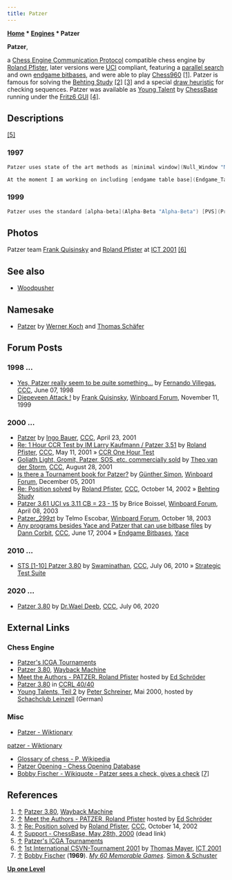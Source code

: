 ```yaml
---
title: Patzer
---
```

**[Home](Home "Home") \* [Engines](Engines "Engines") \* Patzer**


**Patzer**,  

a [Chess Engine Communication Protocol](Chess_Engine_Communication_Protocol "Chess Engine Communication Protocol") compatible chess engine by [Roland Pfister](Roland_Pfister "Roland Pfister"), later versions were [UCI](UCI "UCI") compliant, featuring a [parallel search](Parallel_Search "Parallel Search") and own [endgame bitbases](Endgame_Bitbases "Endgame Bitbases"), and were able to play [Chess960](Chess960 "Chess960") <a id="cite-note-1" href="#cite-ref-1">[1]</a>. Patzer is famous for solving the [Behting Study](Behting_Study "Behting Study") <a id="cite-note-2" href="#cite-ref-2">[2]</a> <a id="cite-note-3" href="#cite-ref-3">[3]</a> and a special [draw heuristic](Draw "Draw") for checking sequences. Patzer was available as [Young Talent](ChessBase#YoungTalents "ChessBase") by [ChessBase](ChessBase "ChessBase") running under the [Fritz6 GUI](Fritz#FritzGUI "Fritz") <a id="cite-note-4" href="#cite-ref-4">[4]</a>. 



## Descriptions


<a id="cite-note-5" href="#cite-ref-5">[5]</a>



### 1997



```C++
Patzer uses state of the art methods as [minimal window](Null_Window "Null Window"), [hash tables](Hash_Table "Hash Table"), [history table](History_Heuristic "History Heuristic"), [static exchange evaluation](Static_Exchange_Evaluation "Static Exchange Evaluation") with [bitboards](Bitboards "Bitboards"), various [extensions](Extensions "Extensions"), [recursive nullmove](Null_Move_Pruning "Null Move Pruning") . It has small databases for [KPK](KPK "KPK") and [KPKP](index.php?title=KPKP&action=edit&redlink=1 "KPKP (page does not exist)") with blocked pawns to decide if it is a win or not. Additionally it can use [Thompson's](Ken_Thompson "Ken Thompson") Endgame CDs at [ply](Ply "Ply") 0.

```


```C++
At the moment I am working on including [endgame table base](Endgame_Tablebases "Endgame Tablebases") support. Patzer has a text interface a well as [GUIs](GUI "GUI") for [DOS](MS-DOS "MS-DOS"), [Windows](Windows "Windows"), OS/2 and [X11](index.php?title=X11&action=edit&redlink=1 "X11 (page does not exist)"). It can read/write [PGN](Portable_Game_Notation "Portable Game Notation") and [EPD](Extended_Position_Description "Extended Position Description") files. It has an Interface for [Autoplayer232](Auto232 "Auto232") and for [XBoard](XBoard "XBoard")/[WinBoard](WinBoard "WinBoard"). It has knowledge of the ["wrong" bishop](Wrong_Color_Bishop_and_Rook_Pawn "Wrong Color Bishop and Rook Pawn") in endgames. A [Hypertext](https://en.wikipedia.org/wiki/Hypertext) User Online Manual is available in German for [DOS](MS-DOS "MS-DOS"), [Windows](Windows "Windows"), OS/2 and [Unix](Unix "Unix"). 

```

### 1999



```C++
Patzer uses the standard [alpha-beta](Alpha-Beta "Alpha-Beta") [PVS](Principal_Variation_Search "Principal Variation Search") search, enhanced by [hashtables](Hash_Table "Hash Table") (4 retries replacement scheme), [recursive nullmove](Null_Move_Pruning "Null Move Pruning") ([R](Depth_Reduction_R "Depth Reduction R")=2) with verification if only one piece present, special [pruning](Pruning "Pruning") heuristic for [ALL-nodes](Node_Types#all-nodes "Node Types"), various [extensions](Extensions "Extensions"). It also uses a special [material hash table](Material_Hash_Table "Material Hash Table") to adjust the [material](Material "Material") balance values for certain [endgames](Endgame "Endgame") where the "usual" values do not apply. It values [king safety](King_Safety "King Safety") and [passed pawns](Passed_Pawn "Passed Pawn") rather high (too high?). It is a [incremental](Incremental_Updates "Incremental Updates") [bitboard](Bitboards "Bitboards") program with [attack tables](Attack_and_Defend_Maps "Attack and Defend Maps") that are also used during [move generation](Move_Generation "Move Generation") and [sorting](Move_Ordering "Move Ordering"). 

```

## Photos


 [](http://www.quarkchess.de/csvn2001/body_index.html) 
Patzer team [Frank Quisinsky](Frank_Quisinsky "Frank Quisinsky") and [Roland Pfister](Roland_Pfister "Roland Pfister") at [ICT 2001](ICT_2001 "ICT 2001") <a id="cite-note-6" href="#cite-ref-6">[6]</a>



## See also


* [Woodpusher](Woodpusher "Woodpusher")


## Namesake


* [Patzer](index.php?title=Patzer_(K)&action=edit&redlink=1 "Patzer (K) (page does not exist)") by [Werner Koch](Werner_Koch "Werner Koch") and [Thomas Schäfer](index.php?title=Thomas_Sch%C3%A4fer&action=edit&redlink=1 "Thomas Schäfer (page does not exist)")


## Forum Posts


### 1998 ...


* [Yes, Patzer really seem to be quite something...](https://www.stmintz.com/ccc/index.php?id=20150) by [Fernando Villegas](Fernando_Villegas "Fernando Villegas"), [CCC](CCC "CCC"), June 07, 1998
* [Diepeveen Attack !](http://www.open-aurec.com/wbforum/viewtopic.php?f=18&t=30531&p=115980) by [Frank Quisinsky](Frank_Quisinsky "Frank Quisinsky"), [Winboard Forum](Computer_Chess_Forums "Computer Chess Forums"), November 11, 1999


### 2000 ...


* [Patzer](https://www.stmintz.com/ccc/index.php?id=165577) by [Ingo Bauer](Ingo_Bauer "Ingo Bauer"), [CCC](CCC "CCC"), April 23, 2001
* [Re: 1 Hour CCR Test by IM Larry Kaufmann / Patzer 3.51](https://www.stmintz.com/ccc/index.php?id=169171) by [Roland Pfister](Roland_Pfister "Roland Pfister"), [CCC](CCC "CCC"), May 11, 2001 » [CCR One Hour Test](CCR_One_Hour_Test "CCR One Hour Test")
* [Goliath Light, Gromit, Patzer, SOS, etc. commercially sold](https://www.stmintz.com/ccc/index.php?id=186009) by [Theo van der Storm](Theo_van_der_Storm "Theo van der Storm"), [CCC](CCC "CCC"), August 28, 2001
* [Is there a Tournament book for Patzer?](http://www.open-aurec.com/wbforum/viewtopic.php?f=18&t=35220&p=133316) by [Günther Simon](G%C3%BCnther_Simon "Günther Simon"), [Winboard Forum](Computer_Chess_Forums "Computer Chess Forums"), December 05, 2001
* [Re: Position solved](https://www.stmintz.com/ccc/index.php?id=259020) by [Roland Pfister](Roland_Pfister "Roland Pfister"), [CCC](CCC "CCC"), October 14, 2002 » [Behting Study](Behting_Study "Behting Study")
* [Patzer 3.61 UCI vs 3.11 CB = 23 - 15](http://www.open-aurec.com/wbforum/viewtopic.php?f=18&t=42137&p=160957) by Brice Boissel, [Winboard Forum](Computer_Chess_Forums "Computer Chess Forums"), April 08, 2003
* [Patzer\_299zt](http://www.open-aurec.com/wbforum/viewtopic.php?f=18&t=44653&p=170186) by Telmo Escobar, [Winboard Forum](Computer_Chess_Forums "Computer Chess Forums"), October 18, 2003
* [Any programs besides Yace and Patzer that can use bitbase files](https://www.stmintz.com/ccc/index.php?id=370997) by [Dann Corbit](Dann_Corbit "Dann Corbit"), [CCC](CCC "CCC"), June 17, 2004 » [Endgame Bitbases](Endgame_Bitbases "Endgame Bitbases"), [Yace](Yace "Yace")


### 2010 ...


* [STS [1-10] Patzer 3.80](http://www.talkchess.com/forum/viewtopic.php?t=35320) by [Swaminathan](Swaminathan_Natarajan "Swaminathan Natarajan"), [CCC](CCC "CCC"), July 06, 2010 » [Strategic Test Suite](Strategic_Test_Suite "Strategic Test Suite")


### 2020 ...


* [Patzer 3.80](http://www.talkchess.com/forum3/viewtopic.php?f=2&t=74394) by [Dr.Wael Deeb](index.php?title=Dr.Wael_Deeb&action=edit&redlink=1 "Dr.Wael Deeb (page does not exist)"), [CCC](CCC "CCC"), July 06, 2020


## External Links


### Chess Engine


* [Patzer's ICGA Tournaments](https://www.game-ai-forum.org/icga-tournaments/program.php?id=19)
* [Patzer 3.80](http://web.archive.org/web/20090430124900/http://www.superchessengine.com/patzer.htm), [Wayback Machine](https://en.wikipedia.org/wiki/Wayback_Machine)
* [Meet the Authors - PATZER, Roland Pfister](http://www.rebel.nl/authors.htm) hosted by [Ed Schröder](Ed_Schroder "Ed Schroder")
* [Patzer 3.80](http://www.computerchess.org.uk/ccrl/4040/cgi/engine_details.cgi?print=Details&eng=Patzer%203.80) in [CCRL 40/40](CCRL "CCRL")
* [Young Talents, Teil 2](http://scleinzell.schachvereine.de/p_spielprogramme/youngtal_b.shtml) by [Peter Schreiner](Peter_Schreiner "Peter Schreiner"), Mai 2000, hosted by [Schachclub Leinzell](http://scleinzell.schachvereine.de/home/news.shtml) (German)


### Misc


* [Patzer - Wiktionary](https://en.wiktionary.org/wiki/Patzer)


 [patzer - Wiktionary](https://en.wiktionary.org/wiki/patzer)
* [Glossary of chess - P, Wikipedia](https://en.wikipedia.org/wiki/Glossary_of_chess#P)
* [Patzer Opening - Chess Opening Database](http://www.chessvideos.tv/chess-opening-database/search/Patzer-Opening)
* [Bobby Fischer - Wikiquote - Patzer sees a check, gives a check](https://en.wikiquote.org/wiki/Bobby_Fischer) <a id="cite-note-7" href="#cite-ref-7">[7]</a>


## References


1. <a id="cite-ref-1" href="#cite-note-1">↑</a> [Patzer 3.80](http://web.archive.org/web/20090430124900/http://www.superchessengine.com/patzer.htm), [Wayback Machine](https://en.wikipedia.org/wiki/Wayback_Machine)
2. <a id="cite-ref-2" href="#cite-note-2">↑</a> [Meet the Authors - PATZER, Roland Pfister](http://www.rebel.nl/authors.htm) hosted by [Ed Schröder](Ed_Schroder "Ed Schroder")
3. <a id="cite-ref-3" href="#cite-note-3">↑</a> [Re: Position solved](https://www.stmintz.com/ccc/index.php?id=259020) by [Roland Pfister](Roland_Pfister "Roland Pfister"), [CCC](CCC "CCC"), October 14, 2002
4. <a id="cite-ref-4" href="#cite-note-4">↑</a> [Support - ChessBase, May 28th, 2000](http://www.chessbase.com/support/support.asp?pid=100) (dead link)
5. <a id="cite-ref-5" href="#cite-note-5">↑</a> [Patzer's ICGA Tournaments](https://www.game-ai-forum.org/icga-tournaments/program.php?id=19)
6. <a id="cite-ref-6" href="#cite-note-6">↑</a> [1st International CSVN-Tournament 2001](http://www.quarkchess.de/csvn2001/body_index.html) by [Thomas Mayer](Thomas_Mayer "Thomas Mayer"), [ICT 2001](ICT_2001 "ICT 2001")
7. <a id="cite-ref-7" href="#cite-note-7">↑</a> [Bobby Fischer](https://en.wikipedia.org/wiki/Bobby_Fischer) (**1969**). *[My 60 Memorable Games](https://en.wikipedia.org/wiki/My_60_Memorable_Games)*. [Simon & Schuster](https://en.wikipedia.org/wiki/Simon_%26_Schuster)

**[Up one Level](Engines "Engines")**







 
